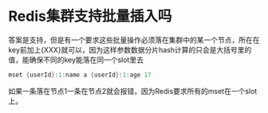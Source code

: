 # Redis集群支持批量插入吗

答案是支持，但是有一个要求这些批量操作必须落在集群中的某一个节点，所在在key前加上{XXX}就可以，因为这样参数数据分片hash计算的只会是大括号里的值，能确保不同的key能落在同一个slot里去

~~~c
mset {userId}:1:name a {userId}:1:age 17
~~~

如果一条落在节点1一条在节点2就会报错，因为Redis要求所有的mset在一个slot上。